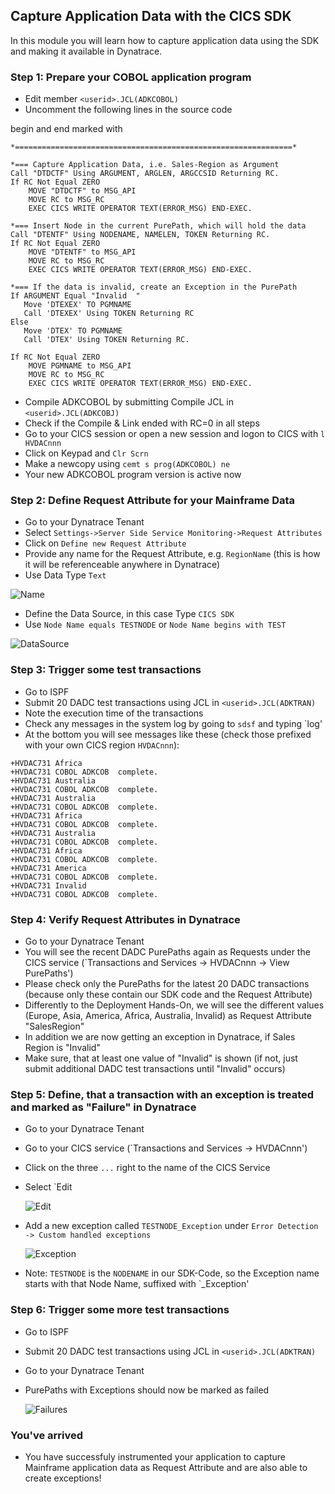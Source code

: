## Capture Application Data with the CICS SDK

In this module you will learn how to capture application data using the SDK and making it available in Dynatrace.

### Step 1: Prepare your COBOL application program
- Edit member `<userid>.JCL(ADKCOBOL)`
- Uncomment the following lines in the source code
 
begin and end marked with
```COBOL
*==============================================================*
```

```COBOL
*=== Capture Application Data, i.e. Sales-Region as Argument
Call "DTDCTF" Using ARGUMENT, ARGLEN, ARGCCSID Returning RC.
If RC Not Equal ZERO                                        
    MOVE "DTDCTF" to MSG_API                                
    MOVE RC to MSG_RC                                       
    EXEC CICS WRITE OPERATOR TEXT(ERROR_MSG) END-EXEC.      
```
 
```COBOL
*=== Insert Node in the current PurePath, which will hold the data
Call "DTENTF" Using NODENAME, NAMELEN, TOKEN Returning RC.
If RC Not Equal ZERO                                      
    MOVE "DTENTF" to MSG_API                              
    MOVE RC to MSG_RC                                     
    EXEC CICS WRITE OPERATOR TEXT(ERROR_MSG) END-EXEC.   
```
 
```COBOL
*=== If the data is invalid, create an Exception in the PurePath
If ARGUMENT Equal "Invalid  "                         
   Move 'DTEXEX' TO PGMNAME                           
   Call 'DTEXEX' Using TOKEN Returning RC             
Else                                                  
   Move 'DTEX' TO PGMNAME                             
   Call 'DTEX' Using TOKEN Returning RC.              
                                                      
If RC Not Equal ZERO                                  
    MOVE PGMNAME to MSG_API                           
    MOVE RC to MSG_RC                                 
    EXEC CICS WRITE OPERATOR TEXT(ERROR_MSG) END-EXEC.
```

- Compile ADKCOBOL by submitting Compile JCL in `<userid>.JCL(ADKCOBJ)`
- Check if the Compile & Link ended with RC=0 in all steps 
- Go to your CICS session or open a new session and logon to CICS with `l HVDACnnn` 
- Click on Keypad and `Clr Scrn`
- Make a newcopy using `cemt s prog(ADKCOBOL) ne`
- Your new ADKCOBOL program version is active now
 
### Step 2: Define Request Attribute for your Mainframe Data
- Go to your Dynatrace Tenant
- Select `Settings->Server Side Service Monitoring->Request Attributes`
- Click on `Define new Request Attribute`
- Provide any name for the Request Attribute, e.g. `RegionName` (this is how it will be referenceable anywhere in Dynatrace)
- Use Data Type `Text` 

![Name](../../assets/images/Request_Attribute_Name.png)

- Define the Data Source, in this case Type `CICS SDK` 
- Use `Node Name equals TESTNODE`  or `Node Name begins with TEST`

![DataSource](../../assets/images/Request_Attribute_DataSource.png)

### Step 3: Trigger some test transactions
- Go to ISPF
- Submit 20 DADC test transactions using JCL in `<userid>.JCL(ADKTRAN)`
- Note the execution time of the transactions 
- Check any messages in the system log by going to `sdsf` and typing `log'
- At the bottom you will see messages like these (check those prefixed with your own CICS region `HVDACnnn`):

```
+HVDAC731 Africa                 
+HVDAC731 COBOL ADKCOB  complete.
+HVDAC731 Australia              
+HVDAC731 COBOL ADKCOB  complete.
+HVDAC731 Australia              
+HVDAC731 COBOL ADKCOB  complete.
+HVDAC731 Africa                 
+HVDAC731 COBOL ADKCOB  complete.
+HVDAC731 Australia              
+HVDAC731 COBOL ADKCOB  complete.
+HVDAC731 Africa                 
+HVDAC731 COBOL ADKCOB  complete.
+HVDAC731 America                
+HVDAC731 COBOL ADKCOB  complete.
+HVDAC731 Invalid                
+HVDAC731 COBOL ADKCOB  complete. 
```

### Step 4: Verify Request Attributes in Dynatrace
- Go to your Dynatrace Tenant
- You will see the recent DADC PurePaths again as Requests under the CICS service (`Transactions and Services -> HVDACnnn -> View PurePaths')
- Please check only the PurePaths for the latest 20 DADC transactions (because only these contain our SDK code and the Request Attribute)
- Differently to the Deployment Hands-On, we will see the different values (Europe, Asia, America, Africa, Australia, Invalid) as Request Attribute "SalesRegion"
- In addition we are now getting an exception in Dynatrace, if Sales Region is "Invalid"
- Make sure, that at least one value of "Invalid" is shown (if not, just submit additional DADC test transactions until "Invalid" occurs)


### Step 5: Define, that a transaction with an exception is treated and marked as "Failure" in Dynatrace  
- Go to your Dynatrace Tenant
- Go to your CICS service (`Transactions and Services -> HVDACnnn')
- Click on the three `...` right to the name of the CICS Service
- Select `Edit

  ![Edit](../../assets/images/Edit.png)

- Add a new exception called `TESTNODE_Exception` under `Error Detection -> Custom handled exceptions` 

  ![Exception](../../assets/images/Exception.png)

- Note: `TESTNODE` is the `NODENAME` in our SDK-Code, so the Exception name starts with that Node Name, suffixed with `_Exception'    

### Step 6: Trigger some more test transactions
- Go to ISPF
- Submit 20 DADC test transactions using JCL in `<userid>.JCL(ADKTRAN)`
- Go to your Dynatrace Tenant
- PurePaths with Exceptions should now be marked as failed

  ![Failures](../../assets/images/Failures.png)

### You've arrived
- You have successfuly instrumented your application to capture Mainframe application data as Request Attribute and are also able to create exceptions! 





